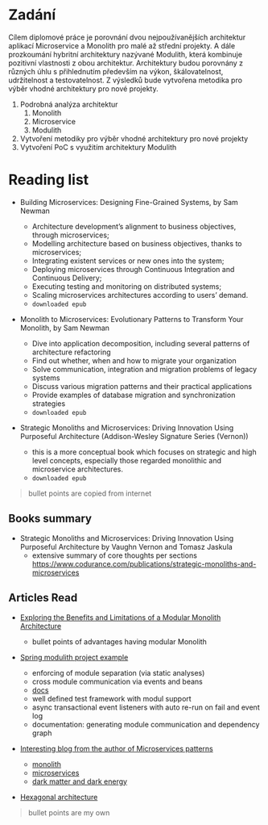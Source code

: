 # Zadání

Cílem diplomové práce je porovnání dvou nejpoužívanějších architektur aplikací Microservice a Monolith pro malé až střední projekty. A dále prozkoumání hybritní architektury nazývané Modulith, která kombinuje pozitivní vlastnosti z obou architektur. Architektury budou porovnány z různých úhlu s přihlednutím především na výkon, škálovatelnost, udržitelnost a testovatelnost. Z výsledků bude vytvořena metodika pro výběr vhodné architektury pro nové projekty.

1. Podrobná analýza architektur
   1. Monolith
   2. Microservice
   3. Modulith
2. Vytvoření metodiky pro výběr vhodné architektury pro nové projekty
3. Vytvoření PoC s využitím architektury Modulith

# Reading list

- Building Microservices: Designing Fine-Grained Systems, by Sam Newman

  - Architecture development’s alignment to business objectives, through microservices;
  - Modelling architecture based on business objectives, thanks to microservices;
  - Integrating existent services or new ones into the system;
  - Deploying microservices through Continuous Integration and Continuous Delivery;
  - Executing testing and monitoring on distributed systems;
  - Scaling microservices architectures according to users’ demand.
  - `downloaded epub`

- Monolith to Microservices: Evolutionary Patterns to Transform Your Monolith, by Sam Newman

  - Dive into application decomposition, including several patterns of architecture refactoring
  - Find out whether, when and how to migrate your organization
  - Solve communication, integration and migration problems of legacy systems
  - Discuss various migration patterns and their practical applications
  - Provide examples of database migration and synchronization strategies
  - `downloaded epub`

- Strategic Monoliths and Microservices: Driving Innovation Using Purposeful Architecture (Addison-Wesley Signature Series (Vernon))
  - this is a more conceptual book which focuses on strategic and high level concepts, especially those regarded monolithic and microservice architectures.
  - `downloaded epub`

> bullet points are copied from internet

## Books summary

- Strategic Monoliths and Microservices: Driving Innovation Using Purposeful Architecture by Vaughn Vernon and Tomasz Jaskula
  - extensive summary of core thoughts per sections <https://www.codurance.com/publications/strategic-monoliths-and-microservices>

## Articles Read

- [Exploring the Benefits and Limitations of a Modular Monolith Architecture](https://medium.com/javarevisited/exploring-the-benefits-and-challenges-of-a-modular-monolith-architecture-5ee9f69988c8)

  - bullet points of advantages having modular Monolith

- [Spring modulith project example](https://spring.io/blog/2022/10/21/introducing-spring-modulith)

  - enforcing of module separation (via static analyses)
  - cross module communication via events and beans
  - [docs](https://docs.spring.io/spring-modulith/docs/0.5.x/reference/html/)
  - well defined test framework with modul support
  - async transactional event listeners with auto re-run on fail and event log
  - documentation: generating module communication and dependency graph

- [Interesting blog from the author of Microservices patterns](https://microservices.io)

  - [monolith](https://microservices.io/patterns/monolithic.html)
  - [microservices](https://microservices.io/patterns/microservices.html)
  - [dark matter and dark energy](https://microservices.io/post/microservices/2021/11/30/dark-matter-dark-energy.html)

- [Hexagonal architecture](https://fideloper.com/hexagonal-architecture)

> bullet points are my own
